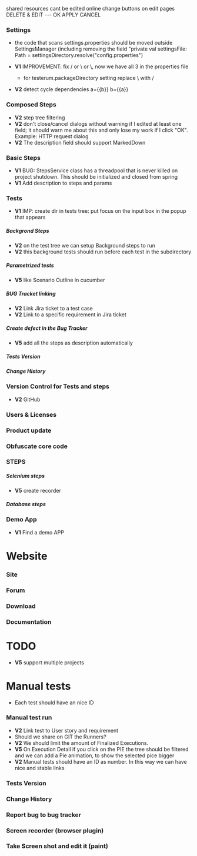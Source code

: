
 shared resources cant be edited online
 change buttons on edit pages DELETE & EDIT  --- OK APPLY CANCEL    


### Settings

 * the code that scans settings.properties should be moved outside SettingsManager (including removing the field "private val settingsFile: Path = settingsDirectory.resolve("config.properties")

 * **V1** IMPROVEMENT: fix / or \ or \\, now we have all 3 in the properties file
   * for  testerum.packageDirectory setting replace \ with /
 * **V2** detect cycle dependencies a={{b}} b={{a}}

### Composed Steps
 * **V2** step tree filtering
 * **V2** don't close/cancel dialogs without warning if I edited at least one field; it should warn me about this and only lose my work if I click "OK". Example: HTTP request dialog
 * **V2** The description field should support MarkedDown 

### Basic Steps
 * **V1** BUG: StepsService class has a threadpool that is never killed on project shutdown. This should be initialized and closed from spring
 * **V1** Add description to steps and params
 
### Tests
 * **V1** IMP: create dir in tests tree: put focus on the input box in the popup that appears
 
##### Backgrond Steps
  * **V2** on the test tree we can setup Background steps to run
  * **V2** this background tests should run before each test in the subdirectory
  
##### Parametrized tests
  * **V5** like Scenario Outline in cucumber
  
##### BUG Tracket linking
 * **V2** Link Jira ticket to a test case
 * **V2** Link to a specific requirement in Jira ticket
 
##### Create defect in the Bug Tracker
 * **V5** add all the steps as description automatically
 
##### Tests Version
##### Change History 
  
### Version Control for Tests and steps
  * **V2** GitHub
  
### Users & Licenses
### Product update
### Obfuscate core code
  
### STEPS
##### Selenium steps
 * **V5** create recorder
 
##### Database steps

### Demo App
 * **V1** Find a demo APP

# Website
### Site
### Forum
### Download
### Documentation

# TODO
 * **V5** support multiple projects
 
# Manual tests
 * Each test should have an nice ID
### Manual test run
 * **V2** Link test to User story and requirement
 * Should we share on GIT the Runners?
 * **V2** We should limit the amount of Finalized Executions.
 * **V5** On Execution Detail if you click on the PIE the tree should be filtered and we can add a Pie animation, to show the selected pice bigger
 * **V2** Manual tests should have an ID as number. In this way we can have nice and stable links
 

### Tests Version
### Change History 
### Report bug to bug tracker
### Screen recorder (browser plugin)
### Take Screen shot and edit it (paint)